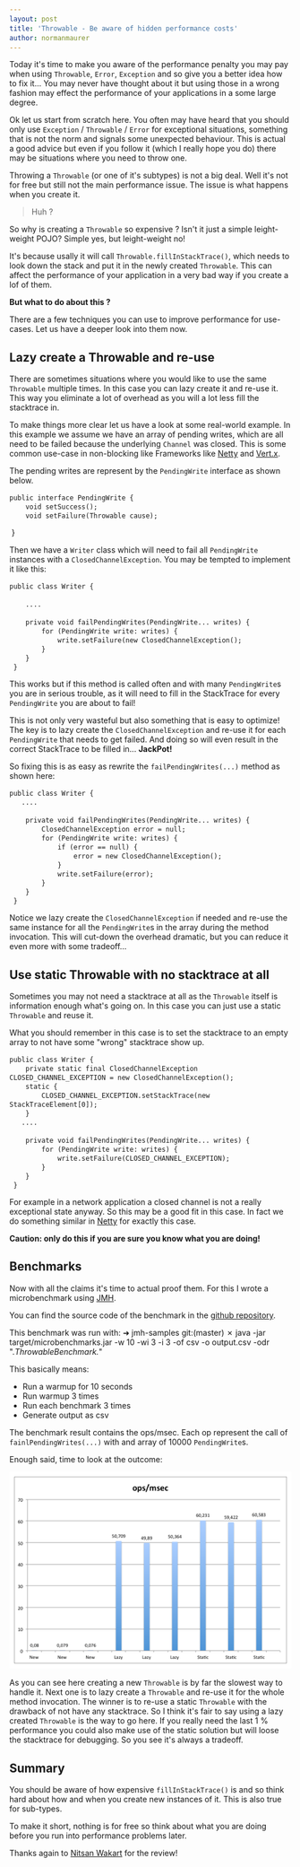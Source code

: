 ```yaml
---
layout: post
title: 'Throwable - Be aware of hidden performance costs'
author: normanmaurer
---
```


Today it's time to make you aware of the performance penalty you may pay when using `Throwable`, `Error`, `Exception` and so give you a better idea how to fix it... You may never have thought about it but using those in a wrong fashion may effect the performance of your applications in a some large degree.

Ok let us start from scratch here. You often may have heard that you should only use `Exception` / `Throwable` / `Error` for exceptional situations, something that is not the norm and signals some unexpected behaviour. This is actual a good advice but even if you follow it (which I really hope you do) there may be situations where you need to throw one.

Throwing a `Throwable` (or one of it's subtypes) is not a big deal. Well it's not for free but still not the main performance issue. The issue is what happens when you create it. 

> Huh ?

So why is creating a `Throwable` so expensive ? Isn't it just a simple leight-weight POJO? Simple yes, but leight-weight no! 

It's because usally it will call `Throwable.fillInStackTrace()`, which needs to look down the stack and put it in the newly created `Throwable`. This can affect the performance of your application in a very bad way if you create a lof of them.

__But what to do about this ?__

There are a few techniques you can use to improve performance for use-cases. Let us have a deeper look into them now.


## Lazy create a Throwable and re-use 

There are sometimes situations where you would like to use the same `Throwable` multiple times. In this case you can lazy create it and re-use it. This way you eliminate a lot of overhead as you will a lot less fill the stacktrace in. 

To make things more clear let us have a look at some real-world example. In this example we assume we have an array of pending writes, which are all need to be failed because the underlying `Channel` was closed. This is some common use-case in non-blocking like Frameworks like [Netty](http://netty.io) and [Vert.x](http://vertx.io).

The pending writes are represent by the `PendingWrite` interface as shown below.
    
    public interface PendingWrite {
        void setSuccess();
        void setFailure(Throwable cause);
    }


Then we have a `Writer` class which will need to fail all `PendingWrite` instances with a `ClosedChannelException`. You may be tempted to implement it like this:

    public class Writer {
       
        ....

        private void failPendingWrites(PendingWrite... writes) {
            for (PendingWrite write: writes) {
                write.setFailure(new ClosedChannelException();
            }    
        }
     }

This works but if this method is called often and with many `PendingWrite`s you are in serious trouble, as it will need to fill in the StackTrace for every `PendingWrite` you are about to fail!

This is not only very wasteful but also something that is easy to optimize! The key is to lazy create the `ClosedChannelException` and re-use it for each `PendingWrite` that needs to get failed. And doing so will even result in the correct StackTrace to be filled in... __JackPot!__

So fixing this is as easy as rewrite the `failPendingWrites(...)` method as shown here:

    public class Writer {
       ....

        private void failPendingWrites(PendingWrite... writes) {
            ClosedChannelException error = null;
            for (PendingWrite write: writes) {
                if (error == null) {
                    error = new ClosedChannelException();
                }
                write.setFailure(error);
            }
        }
     }

Notice we lazy create the `ClosedChannelException` if needed and re-use the same instance for all the `PendingWrite`s in the array during the method invocation.
This will cut-down the overhead dramatic, but you can reduce it even more with some tradeoff...

## Use static Throwable with no stacktrace at all

Sometimes you may not need a stacktrace at all as the `Throwable` itself is information enough what's going on. In this case you can just use a static `Throwable` and reuse it.

What you should remember in this case is to set the stacktrace to an empty array to not have some "wrong" stacktrace show up. 


    public class Writer {
        private static final ClosedChannelException CLOSED_CHANNEL_EXCEPTION = new ClosedChannelException();
        static {
            CLOSED_CHANNEL_EXCEPTION.setStackTrace(new StackTraceElement[0]);
        }
       ....

        private void failPendingWrites(PendingWrite... writes) {
            for (PendingWrite write: writes) {
                write.setFailure(CLOSED_CHANNEL_EXCEPTION);
            }
        }
     }

For example in a network application a closed channel is not a really exceptional state anyway. So this may be a good fit in this case. In fact we do something similar in [Netty](http://netty.io) for exactly this case.

__Caution: only do this if you are sure you know what you are doing!__


## Benchmarks
Now with all the claims it's time to actual proof them. For this I wrote a microbenchmark using [JMH](http://openjdk.java.net/projects/code-tools/jmh/). 

You can find the source code of the benchmark in the [github repository](https://github.com/normanmaurer/jmh-samples/tree/master/src/main/java/me/normanmaurer/benchmarks).

This benchmark was run with:
    ➜  jmh-samples git:(master) ✗ java -jar target/microbenchmarks.jar -w 10 -wi 3 -i 3 -of csv -o output.csv -odr ".*ThrowableBenchmark.*"

This basically means:
 * Run a warmup for 10 seconds
 * Run warmup 3 times
 * Run each benchmark 3 times
 * Generate output as csv

The benchmark result contains the ops/msec. Each op represent the call of `fainlPendingWrites(...)` with and array of 10000 `PendingWrite`s.

Enough said, time to look at the outcome:

![Throwable](/blog/images/benchmark_throwable.png "Benchmark of different usage of Throwable")

As you can see here creating a new `Throwable` is by far the slowest way to handle it. Next one is to lazy create a `Throwable` and re-use it for the whole method invocation. The winner is to re-use a static `Throwable` with the drawback of not have any stacktrace. So I think it's fair to say using a lazy created `Throwable` is the way to go here. If you really need the last 1 % performance you could also make use of the static solution but will loose the stacktrace for debugging. So you see it's always a tradeoff.


## Summary
You should be aware of how expensive `fillInStackTrace()` is and so think hard about how and when you create new instances of it. This is also true for sub-types.

To make it short, nothing is for free so think about what you are doing before you run into performance problems later.


Thanks again to [Nitsan Wakart](https://twitter.com/nitsanw) for the review!
